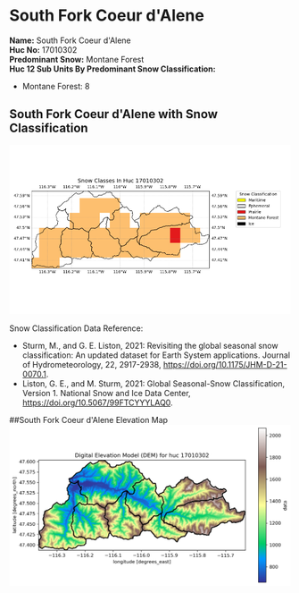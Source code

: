 # South Fork Coeur d'Alene


**Name:**             South Fork Coeur d'Alene <br>
**Huc No:**           17010302 <br> 
**Predominant Snow:** Montane Forest <br>
**Huc 12 Sub Units By Predominant Snow Classification:**
- Montane Forest: 8 


## South Fork Coeur d'Alene with Snow Classification 

![Snow Classes Map](../basic_maps/Snow_classes_in_17010302.png)

Snow Classification Data Reference: 
- Sturm, M., and G. E. Liston, 2021: Revisiting the global seasonal snow classification: An updated dataset for Earth System applications.  Journal of Hydrometeorology, 22, 2917-2938, https://doi.org/10.1175/JHM-D-21-0070.1.
- Liston, G. E., and M. Sturm, 2021: Global Seasonal-Snow Classification, Version 1. National Snow and Ice Data Center, https://doi.org/10.5067/99FTCYYYLAQ0.

##South Fork Coeur d'Alene Elevation Map 
![Elevation Map](../basic_maps/dem_huc17010302.png)
